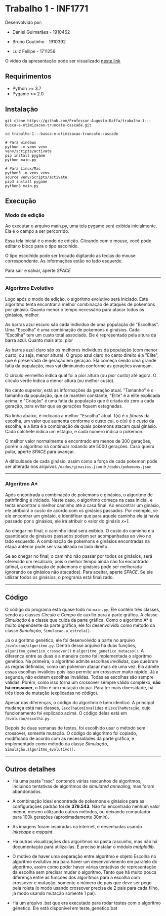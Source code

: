 # Trabalho 1 - INF1771

Desenvolvido por:

* Daniel Guimarães - 1910462
  
* Bruno Coutinho - 1910392

* Luiz Fellipe - 1711256

O vídeo da apresentação pode ser visualizado [neste link](https://youtu.be/qEskxllGtWM)

## Requirimentos

* Python >= 3.7
* Pygame >= 2.0

## Instalação

```shell
git clone https://github.com/Professor-Augusto-Baffa/trabalho-1---busca-e-otimizacao-truncate-cascade.git

cd trabalho-1---busca-e-otimizacao-truncate-cascade

# Para windows
python -m venv venv
venv/scripts/activate
pip install pygame
python main.py

# Para Linux/Mac
python3 -m venv venv
source venv/Scripts/activate
pip3 install pygame
python3 main.py
```

## Execução

### Modo de edição

Ao executar o arquivo main.py, uma tela pygame será exibida inicialmente. Ela é o campo a ser percorrido.

Essa tela inicial é o modo de edição. Clicando com o mouse, você pode editar o bloco para o tipo escolhido.

O tipo escolhido pode ser trocado digitando as teclas do mouse correspondente. As informações
estão no lado esquerdo.

Para sair e salvar, aperte *SPACE*

---

### Algoritmo Evolutivo

Logo após o modo de edição, o algoritmo evolutivo será iniciado. Este algoritmo tenta encontrar a melhor combinação de ataques
de pokemons por ginásio. Quanto menor o tempo necessário para atacar todos os ginásios, melhor.

As barras azul escuro são cada indivíduo de uma população de "Escolhas". Uma "Escolha" é uma combinação de pokemons e ginásios. Cada "Escolha"
tem um custo total associado. Ele é representado pela altura da barra azul. Quanto mais alto, pior

As barras azul claro são os melhores indivíduos da população (com menor custo, ou seja, menor altura). O grupo azul claro no canto direito é a "Elite", que é preservada de geração em geração. Ela começa sendo uma grande fatia da população, mas vai diminuindo conforme as gerações avançam.

O círculo vermelho indica qual foi a pior altura (ou pior custo) até agora. O círculo verde indica a menor altura (ou melhor custo).

No canto superior, está as informações da geração atual. "Tamanho" é o tamanho da população, que se mantém constante, "Elite" é a elite explicada acima, e "Criação" é uma fatia da população que é criada do zero a cada geração, para evitar que as gerações fiquem estagnadas.

Na linha abaixo, é indicada a melhor "Escolha" atual. f(x) é o *fitness* da escolha, um valor que aumenta conforme o custo cai, o c(x) é o *custo* da escolha, e a lista é a combinação de quais pokemons atacam qual ginásio. Cada colchete indica um estágio, e cada número indica o pokemon.

O melhor valor normalmente é encontrado em menos de 300 gerações, porém o algoritmo irá continuar rodando até 5000 gerações. Caso queira pular, aperte *SPACE* para avançar.

A dificuldade de cada ginásio, assim como a força de cada pokemon pode ser alterada nos arquivos ```/dados/ginasios.json``` e ```/dados/pokemons.json```

---

### Algoritmo A*

Após encontrada a combinação de pokemons e ginásios, o algoritmo de pathfinding é iniciado. Neste caso, o algoritmo começa na casa inicial, e tenta encontrar o melhor caminho até a casa final. Ao encontrar um ginásio, ele atribuirá o custo de acordo com os ginásios passados. Por exemplo, se ele encontrar um ginásio, e identificar que para aquele caminho ele já havia passado por *x* ginásios, ele irá atribuir o valor do ginásio *x+1*.

Ao chegar no final, o caminho ideal será exibido. O custo do caminho e a quantidade de ginásios passados podem ser acompanhadas ao vivo no lado esquerdo. A combinação de pokemons e ginásios encontradas na etapa anterior pode ser visualizada no lado direito.

Se ao chegar no final, o caminho não passar por todos os ginásios, será oferecido um recálculo, pois o melhor tempo ainda não foi encontrado (afinal, a combinação de pokemons e ginásios pode ser melhorada ignorando os ginásios não atacados). Para aceitar, aperte *SPACE*. Se ele utilizar todos os ginásios, o programa está finalizado.

---

## Código

O código do programa está quase todo no ```main.py```. Ele contém três classes, sendo as classes *Círculo* e *Campo* de auxílio para a parte gráfica. A classe *Simulação* é a classe que cuida da parte gráfica. Como o algoritmo A\* é muito dependente da parte gráfica, ele foi
desenvolvido como método da classe *Simulação*, ```Simulacao.a_estrela()```.

Já o algoritmo genético, ele foi desenvolvido a parte no arquivo ```/evolucao/algoritmo.py```. Dentro desse arquivo há duas funções, ```algoritmo_genetico_crossover()``` e ```algoritmo_genetico_mutacao()```. A diferença entre as duas é a maneira como foi implementada o algoritmo genético. Na primeira, o algoritmo admite escolhas *inválidas*, que quebram as regras definidas, como um pokemon atacar mais de uma vez. Ela admite essas escolhas inválidos pois isso permite um crossover muito rápido. Já a segunda, não existem escolhas inválidas. Todas as escolhas são sempre válidas. Porém, como isso torna um crossover sempre válido complexo, **não há crossover**, o filho é um mutação do pai. Para ter mais diversidade, há três tipos de mutação (explicadas no código).

Apesar das diferenças, o código do algoritmo é bem identico. A principal mudança está nas classes, ```EscolhaComInvalidez``` e ```EscolhaMutação```, cujo funcionamento foi explicado acima. O código delas está em ```/evolucao/escolha.py```.

Depois de duas semanas de testes, foi escolhido usar o método sem crossover, somente mutação. O código do algoritmo foi copiado, modificado de acordo com as necessidades da parte gráfica, e implementado como método da classe *Simulação*, ```Simulação.algoritmo_evolutivo()```.

---

## Outros detalhes

* Há uma pasta "rasc" contendo várias rascunhos de algoritmos, incluindo tentativas de algoritmos de *simulated annealing*, mas foram abandonados.

* A combinação ideal encontrada de pokemons e ginásios para as configurações padrão foi de **379.543**. Não foi encontrado nenhum valor menor, mesmo utilizando outros métodos, ou deixando computador para 100k gerações (aproximadamente 30min).

* As imagens foram inspiradas na internet, e desenhadas usando *inkscape* e *mspaint*.

* Há outras visualizações dos algoritmos na pasta rascunho, mas não há documentação para utiliza-las. É preciso instalar o módulo *matplotlib*.

* O motivo de haver uma separação entre algoritmo e objeto Escolha no algoritmo evolutivo era para haver um desenvolvimento em paralelo do algoritmo, assim como poder haver várias tentativas de representação da escolha sem precisar mudar o algoritmo. Tanto que há muito pouca diferença entre as funções dos algoritmos para a escolha com crossover e mutação, somente o número de pais que deve ser pego pela roleta (o modo usando crossover precisa de 2 pais para cada filho, já modo usando mutação somente 1 pai).

* Há um arquivo .bat que era executado para rodar testes com o algoritmo génetico. Ele está disponível em teste_genetico.bat

